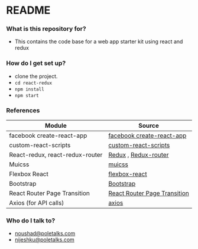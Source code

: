# README #

### What is this repository for? ###

* This contains the code base for a web app starter kit using react and redux  

### How do I get set up? ###
* clone the project.
* ```cd react-redux```
* ```npm install```
* ```npm start```

### References ###

Module | Source
------------ | -------------
facebook create-react-app | [facebook create-react-app](https://github.com/facebookincubator/create-react-app)
custom-react-scripts | [custom-react-scripts](https://github.com/kitze/custom-react-scripts)
React-redux, react-redux-router | [Redux](https://github.com/reactjs/react-redux) , [Redux-router](https://github.com/reactjs/react-router-redux)
Muicss | [muicss](https://www.muicss.com/)
Flexbox React | [flexbox-react](http://flexboxgrid.com/)
Bootstrap | [Bootstrap](https://react-bootstrap.github.io/components)
React Router Page Transition | [React Router Page Transition](https://github.com/trungdq88/react-router-page-transition)
Axios (for API calls) | [axios](https://github.com/mzabriskie/axios)

### Who do I talk to? ###

* noushad@poletalks.com
* nijeshku@poletalks.com

